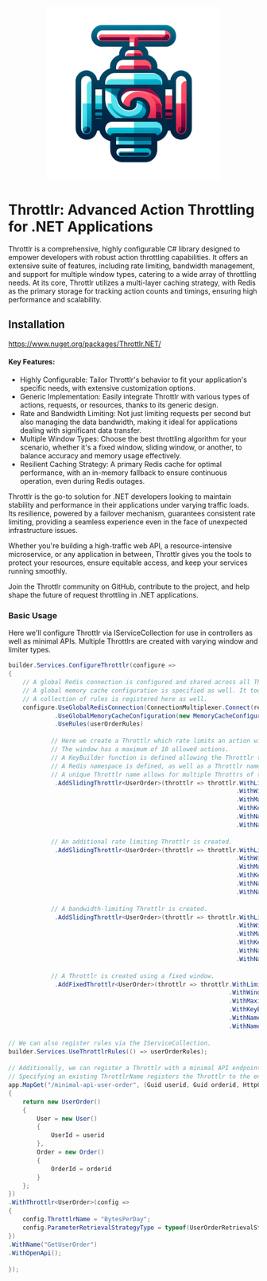 <p align="center">
  <img src="logo.png" width="350" title="hover text">
</p>

# Throttlr: Advanced Action Throttling for .NET Applications

Throttlr is a comprehensive, highly configurable C# library designed to empower developers with robust action throttling capabilities.
It offers an extensive suite of features, including rate limiting, bandwidth management, and support for multiple window types, catering to a wide array of throttling needs.
At its core, Throttlr utilizes a multi-layer caching strategy, with Redis as the primary storage for tracking action counts and timings, ensuring high performance and scalability.

## Installation
https://www.nuget.org/packages/Throttlr.NET/

#### Key Features:
* Highly Configurable: Tailor Throttlr's behavior to fit your application's specific needs, with extensive customization options.
* Generic Implementation: Easily integrate Throttlr with various types of actions, requests, or resources, thanks to its generic design.
* Rate and Bandwidth Limiting: Not just limiting requests per second but also managing the data bandwidth, making it ideal for applications dealing with significant data transfer.
* Multiple Window Types: Choose the best throttling algorithm for your scenario, whether it's a fixed window, sliding window, or another, to balance accuracy and memory usage effectively.
* Resilient Caching Strategy: A primary Redis cache for optimal performance, with an in-memory fallback to ensure continuous operation, even during Redis outages.

Throttlr is the go-to solution for .NET developers looking to maintain stability and performance in their applications under varying traffic loads.
Its resilience, powered by a failover mechanism, guarantees consistent rate limiting, providing a seamless experience even in the face of unexpected infrastructure issues.

Whether you're building a high-traffic web API, a resource-intensive microservice, or any application in between, Throttlr gives you the tools to protect your resources, ensure equitable access, and keep your services running smoothly.

Join the Throttlr community on GitHub, contribute to the project, and help shape the future of request throttling in .NET applications.

### Basic Usage
Here we'll configure Throttlr via IServiceCollection for use in controllers as well as minimal APIs.
Multiple Throttlrs are created with varying window and limiter types.
```csharp
builder.Services.ConfigureThrottlr(configure =>
{
    // A global Redis connection is configured and shared across all Throttlrs unless a unique Redis connection is specified.
    // A global memory cache configuration is specified as well. It too will be shared unless a unique configuration is specified.
    // A collection of rules is registered here as well.
    configure.UseGlobalRedisConnection(ConnectionMultiplexer.Connect(redisConnectionString))
             .UseGlobalMemoryCacheConfiguration(new MemoryCacheConfiguration(TimeSpan.FromHours(1)))
             .UseRules(userOrderRules)

            // Here we create a Throttlr which rate limits an action within a sliding window with a duration of 1 minute.
            // The window has a maximum of 10 allowed actions.
            // A KeyBuilder function is defined allowing the Throttlr to dynamically build a key for Redis using the generic type.
            // A Redis namespace is defined, as well as a Throttlr name.
            // A unique Throttlr name allows for multiple Throttrs of the same type to be stored and accessed via the IThrottlrFactory.
             .AddSlidingThrottlr<UserOrder>(throttlr => throttlr.WithLimiterType(LimiterType.RateLimiter)
                                                                .WithWindowDuration(TimeSpan.FromSeconds(60))
                                                                .WithMaximum(10)
                                                                .WithKeyBuilder(order => $"{order.User.UserId}:RequestsPerMinute:{order.Order.OrderId}")
                                                                .WithNamespace("UserOrder")
                                                                .WithName("RequestsPerMinute"))

            // An additional rate limiting Throttlr is created.
             .AddSlidingThrottlr<UserOrder>(throttlr => throttlr.WithLimiterType(LimiterType.RateLimiter)
                                                                .WithWindowDuration(TimeSpan.FromHours(24))
                                                                .WithMaximum(10)
                                                                .WithKeyBuilder(order => $"{order.User.UserId}:RequestsPerDay:{order.Order.OrderId}")
                                                                .WithNamespace("UserOrder")
                                                                .WithName("RequestsPerDay"))

            // A bandwidth-limiting Throttlr is created.
             .AddSlidingThrottlr<UserOrder>(throttlr => throttlr.WithLimiterType(LimiterType.BandwidthLimiter)
                                                                .WithWindowDuration(TimeSpan.FromSeconds(60))
                                                                .WithMaximum(ByteConvert.FromKilobytes(3820))
                                                                .WithKeyBuilder(order => $"{order.User.UserId}:BytesPerMinute:{order.Order.OrderId}")
                                                                .WithNamespace("UserOrder")
                                                                .WithName("BytesPerMinute"))

            // A Throttlr is created using a fixed window.
             .AddFixedThrottlr<UserOrder>(throttlr => throttlr.WithLimiterType(LimiterType.BandwidthLimiter)
                                                              .WithWindowDuration(TimeSpan.FromHours(24))
                                                              .WithMaximum(ByteConvert.FromKilobytes(3820000))
                                                              .WithKeyBuilder(order => $"{order.User.UserId}:BytesPerDay:{order.Order.OrderId}")
                                                              .WithNamespace("UserOrder")
                                                              .WithName("BytesPerDay"))

// We can also register rules via the IServiceCollection.
builder.Services.UseThrottlrRules(() => userOrderRules);

// Additionally, we can register a Throttlr with a minimal API endpoint.
// Specifying an existing ThrottlrName registers the Throttlr to the endpoint.
app.MapGet("/minimal-api-user-order", (Guid userid, Guid orderid, HttpContext httpContext) =>
{
    return new UserOrder()
    {
        User = new User()
        {
            UserId = userid
        },
        Order = new Order()
        {
            OrderId = orderid
        }
    };
})
.WithThrottlr<UserOrder>(config =>
{
    config.ThrottlrName = "BytesPerDay";
    config.ParameterRetrievalStrategyType = typeof(UserOrderRetrievalStrategy);
})
.WithName("GetUserOrder")
.WithOpenApi();

});

```
